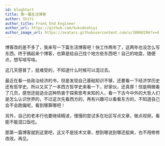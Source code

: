```yaml
---
id: blogStart
title: 第一篇生活博客
author: ShiYi
author_title: Front End Engineer
author_url: https://github.com/kukudeshiyi
author_image_url: https://avatars.githubusercontent.com/u/38068266?v=4
---
```


博客改的差不多了，我来写一下篇生活博客吧！快工作两年了，这两年也没怎么写东西，终于搞起来个博客，也算是给自己找个地方些东西吧！自己的地盘，随便点，想写啥写啥。

这几天感冒了，挺难受的，不知道什么时候可以混过去。

最近在看一些政治经济的书，但是发现自己基础知识不够，还要看一下经济学历史还有哲学史。所以又买了一本西方哲学史来看一下，好家伙，还真厚！但是稍微看了几页，感觉还挺适合这种热衷于探索思考未知的人，看一下古今中外的大哲人们是怎么认识世界的，不过这次先看西方的，再有兴趣可以看看东方的，不知道自己会不会跑偏呢，看到哪算哪吧！

另外，自己的老本行也要继续精进，慢慢的尝试多在社区写点文章，做点视频，看能不能混口饭吃。

那第一篇博客就到这里吧，这又不是技术文章，想到哪说到哪还挺爽，也不用修修改改。再见。
